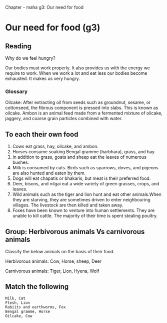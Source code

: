 Chapter - maha g3: Our need for food
# Our need for food (g3)

## Reading
Why do we feel hungry?

Our bodies must work properly. It also provides us with the energy we require to work. When we work a lot and eat less our bodies become exhausted. It makes us very hungry.

### Glossary
Oilcake: After extracting oil from seeds such as groundnut, sesame, or cottonseed, the fibrous component is pressed into slabs. This is known as oilcake.
Ambon is an animal feed made from a fermented mixture of oilcake, jaggery, and coarse grain particles combined with water.

## To each their own food
1. Cows eat grass, hay, oilcake, and ambon.
2. Horses consume soaking Bengal gramme (harbhara), grass, and hay.
3. In addition to grass, goats and sheep eat the leaves of numerous bushes.
4. Milk is consumed by cats. Birds such as sparrows, doves, and pigeons are also hunted and eaten by them.
5. Dogs will eat chapatis or bhakaris, but meat is their preferred food.
6. Deer, bisons, and nilgai eat a wide variety of green grasses, crops, and leaves.
7. Wild animals such as the tiger and lion hunt and eat other animals.When they are starving, they are sometimes driven to enter neighbouring villages. 
The livestock are then killed and taken away.
8. Foxes have been known to venture into human settlements. They are unable to kill cattle. The majority of their time is spent stealing poultry.



## Group: Herbivorous animals Vs carnivorous animals

Classify the below animals on the basis of their food.

Herbivorous animals: Cow, Horse, sheep, Deer

Carnivorous animals: Tiger, Lion, Hyena, Wolf

## Match the following

```
Milk, Cat
Flesh, Lion
Rabiits and earthworms, Fox
Bengal gramme, Horse
Oilcake, Cow

```



